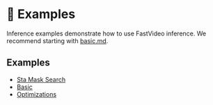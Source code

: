 # 🚀 Examples

Inference examples demonstrate how to use FastVideo inference. We recommend starting with [basic.md](basic.md).

## Examples

- [Sta Mask Search](sta_mask_search.md)
- [Basic](basic.md)
- [Optimizations](optimizations.md)

